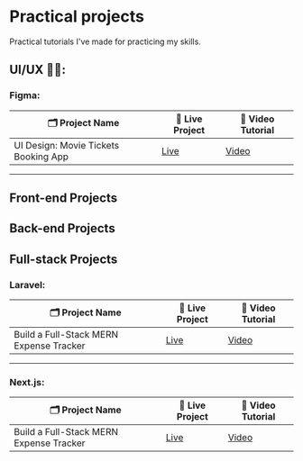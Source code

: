 # Practical projects
Practical tutorials I've made for practicing my skills.

## UI/UX 🧑‍🎨:
### Figma: 
| 🗂️ Project Name | 🔗 Live Project | 🎥 Video Tutorial |
| ---------------- | --------------- | ----------------- |
| UI Design: Movie Tickets Booking App | [Live](https://www.figma.com/design/TYRDZsYSEM8cY3dQzOv2hQ/Movie-Tickets-Booking-App?node-id=0-1&t=3Hh9TijRxH1BLnFh-1) | [ Video ](https://www.youtube.com/watch?v=Jo9yksmQRrk&list=PLwStLOWnW4dynv5J6mQGh-glcedsL-tq2) |
---
## Front-end Projects
## Back-end Projects
## Full-stack Projects
### Laravel:
| 🗂️ Project Name | 🔗 Live Project | 🎥 Video Tutorial |
| ---------------- | --------------- | ----------------- |
| Build a Full-Stack MERN Expense Tracker | [Live](#) | [ Video ](https://www.youtube.com/watch?v=PQnbtnsYUho) |
---
### Next.js:
| 🗂️ Project Name | 🔗 Live Project | 🎥 Video Tutorial |
| ---------------- | --------------- | ----------------- |
| Build a Full-Stack MERN Expense Tracker | [Live](#) | [ Video ](https://www.youtube.com/watch?v=PQnbtnsYUho) |
